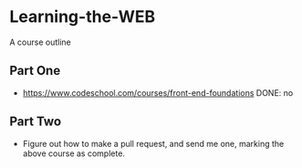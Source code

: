 # Learning-the-WEB
A course outline

## Part One

 - https://www.codeschool.com/courses/front-end-foundations DONE: no

## Part Two

 - Figure out how to make a pull request, and send me one, marking the above course as complete.
 
